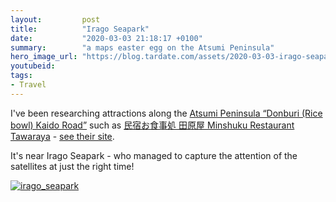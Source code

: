 ```yaml
---
layout:         post
title:          "Irago Seapark"
date:           "2020-03-03 21:18:17 +0100"
summary:        "a maps easter egg on the Atsumi Peninsula"
hero_image_url: "https://blog.tardate.com/assets/2020-03-03-irago-seapark/irago_seapark.png"
youtubeid:
tags:
- Travel
---
```


I've been researching attractions along the [Atsumi Peninsula “Donburi (Rice bowl) Kaido Road”](https://www.taharakankou.gr.jp/eng/feature/donburi.php)
such as [民宿お食事処 田原屋 Minshuku Restaurant Tawaraya](https://www.taharakankou.gr.jp/spot/000299.html) - [see their site](https://iragosunaba.amebaownd.com/).

It's near Irago Seapark - who managed to capture the attention of the satellites at just the right time!

[![irago_seapark](/assets/2020-03-03-irago-seapark/irago_seapark.png)](https://goo.gl/maps/ACy4tL1vCyzWQWpg9)
